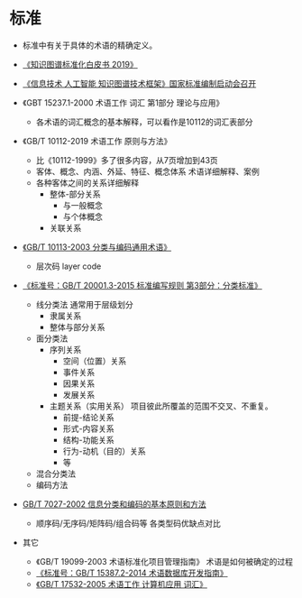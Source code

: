 # 标准

* 标准中有关于具体的术语的精确定义。

* [《知识图谱标准化白皮书 2019》](http://www.cesi.cn/201909/5588.html)
* [《信息技术 人工智能 知识图谱技术框架》国家标准编制启动会召开](http://www.cesi.cn/202001/5980.html)
* 《GBT 15237.1-2000 术语工作 词汇 第1部分 理论与应用》
  * 各术语的词汇概念的基本解释，可以看作是10112的词汇表部分
* 《GB/T 10112-2019 术语工作 原则与方法》 
  * 比《10112-1999》多了很多内容，从7页增加到43页
  * 客体、概念、内涵、外延、特征、概念体系 术语详细解释、案例
  * 各种客体之间的关系详细解释
    * 整体-部分关系
      * 与一般概念
      * 与个体概念
    * 关联关系
* [《GB/T 10113-2003 分类与编码通用术语》](http://c.gb688.cn/bzgk/gb/showGb?type=online&hcno=1563E2DB9FADD56DDF1473F04873A932)
  * 层次码 layer code
* [《标准号：GB/T 20001.3-2015 标准编写规则 第3部分：分类标准》](http://openstd.samr.gov.cn/bzgk/gb/newGbInfo?hcno=9A32A0A6257660F719D9AEA4302826C0)
  * 线分类法 通常用于层级划分
    * 隶属关系
    * 整体与部分关系
  * 面分类法
    * 序列关系
      * 空间（位置）关系
      * 事件关系
      * 因果关系
      * 发展关系
    * 主题关系（实用关系） 项目彼此所覆盖的范围不交叉、不重复。
      * 前提-结论关系
      * 形式-内容关系
      * 结构-功能关系
      * 行为-动机（目的）关系
      * 等
  * 混合分类法
  * 编码方法
* [GB/T 7027-2002 信息分类和编码的基本原则和方法](http://c.gb688.cn/bzgk/gb/showGb?type=online&hcno=6A19A2B9097E0AE7677B37513C2C2177)
  * 顺序码/无序码/矩阵码/组合码等 各类型码优缺点对比
* 其它
  * 《GB/T 19099-2003 术语标准化项目管理指南》 术语是如何被确定的过程
  * [《标准号：GB/T 15387.2-2014 术语数据库开发指南》](http://c.gb688.cn/bzgk/gb/showGb?type=online&hcno=1618AEA3F6326CEDE72FC93F93C068C0)
  * [《GB/T 17532-2005 术语工作 计算机应用 词汇》](http://openstd.samr.gov.cn/bzgk/gb/newGbInfo?hcno=F171CD9F4424DE29D4B090F1ECBED3AE)
